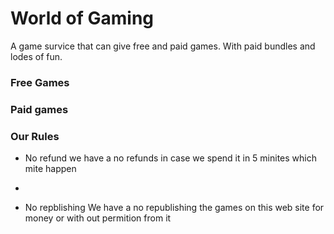 # World of Gaming

A game survice that can give 
free and paid games. With paid
bundles and lodes of fun. 

### Free Games



### Paid games 



### Our Rules

- No refund
we have a no refunds in case we
spend it in 5 minites which mite 
happen

- 


- No repblishing
We have a no republishing 
the games on this web site for money
or with out permition from it 
